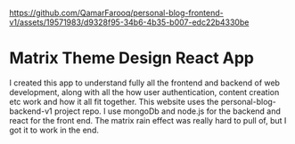 
https://github.com/QamarFarooq/personal-blog-frontend-v1/assets/19571983/d9328f95-34b6-4b35-b007-edc22b4330be

# Matrix Theme Design React App

I created this app to understand fully all the frontend and backend of web development, along with all the 
how user authentication, content creation etc work and how it all fit together. This website uses the 
personal-blog-backend-v1 project repo. I use mongoDb and node.js for the backend and react for the front end.
The matrix rain effect was really hard to pull of, but I got it to work in the end. 

